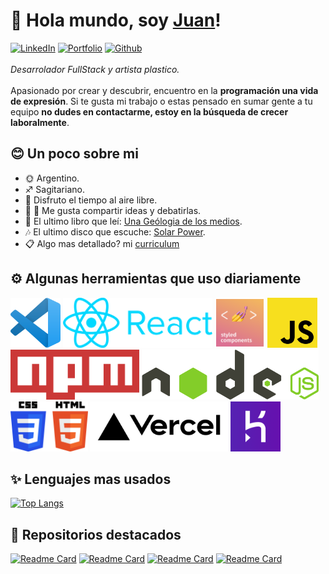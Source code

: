 # 👋 Hola mundo, soy [Juan](https://github.com/JuanStromanIlz)!
[![LinkedIn](https://img.shields.io/badge/-LinkedIn-blue?style=for-the-badge&logo=linkedin&logoColor=white)](https://www.linkedin.com/in/jstromanilz)
[![Portfolio](https://img.shields.io/badge/-Portfolio-white?style=for-the-badge&logo=googlechrome&logoColor=black)](https://jstromanilz.vercel.app)
[![Github](https://img.shields.io/badge/-Github-black?style=for-the-badge&logo=github&logoColor=white)](https://github.com/JuanStromanIlz)\
\
_Desarrolador FullStack y artista plastico._\
\
Apasionado por crear y descubrir, encuentro en la **programación una vida de expresión**. Si te gusta mi trabajo o estas pensado en sumar gente a tu equipo **no dudes en contactarme, estoy en la búsqueda de crecer laboralmente**.
## 😊 Un poco sobre mi
* 🌞 Argentino.
* ♐ Sagitariano.
* 🌿 Disfruto el tiempo al aire libre.
* 👨 👩 Me gusta compartir ideas y debatirlas.
* 📕 El ultimo libro que leí: [Una Geólogia de los medios](https://cajanegraeditora.com.ar/libros/una-geologia-de-los-medios-jussi-parikka/).
* 🎶 El ultimo disco que escuche: [Solar Power](https://youtu.be/wvsP_lzh2-8).
* 📋 Algo mas detallado? mi [curriculum](https://drive.google.com/drive/u/0/search?q=JuanStroman)
## ⚙️ Algunas herramientas que uso diariamente
<img src=/icons/vsc.png height=80></img>
<img src=/icons/react.png height=80></img>
<img src=/icons/sc.png height=80></img>
<img src=/icons/js.png height=80></img>
<img src=/icons/npm.png height=80></img>
<img src=/icons/node.svg height=80></img>
<img src=/icons/csshtml.png height=80></img>
<img src=/icons/vercel.png height=80></img>
<img src=/icons/heroku1.png height=80></img>
## ✨ Lenguajes mas usados
[![Top Langs](https://github-readme-stats.vercel.app/api/top-langs/?username=JuanStromanIlz&layout=compact&hide_title=true&theme=dark)](https://github.com/JuanStromanIlz/github-readme-stats)
## 🌟 Repositorios destacados
[![Readme Card](https://github-readme-stats.vercel.app/api/pin/?username=JuanStromanIlz&repo=merramarie-nextjs&theme=dark)](https://github.com/JuanStromanIlz/merramarie-nextjs)
[![Readme Card](https://github-readme-stats.vercel.app/api/pin/?username=JuanStromanIlz&repo=cck-visuales-cartelera&theme=dark)](https://github.com/JuanStromanIlz/cck-visuales-cartelera)
[![Readme Card](https://github-readme-stats.vercel.app/api/pin/?username=JuanStromanIlz&repo=ecommerce&theme=dark)](https://github.com/JuanStromanIlz/ecommerce)
[![Readme Card](https://github-readme-stats.vercel.app/api/pin/?username=JuanStromanIlz&repo=merramarie-back&theme=dark)](https://github.com/JuanStromanIlz/merramarie-back)
